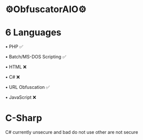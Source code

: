 # ⚙️ObfuscatorAIO⚙️

# 6 Languages
<p>• PHP ✅</p>
<p>• Batch/MS-DOS Scripting ✅</p>
<p>• HTML ❌</p>
<p>• C# ❌</p>
<p>• URL Obfuscation ✅</p>
<p>• JavaScript ❌</p>

# C-Sharp
<p>C# currently unsecure and bad do not use other are not secure</p>
